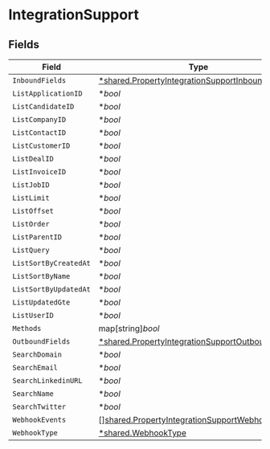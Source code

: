 # IntegrationSupport


## Fields

| Field                                                                                                                      | Type                                                                                                                       | Required                                                                                                                   | Description                                                                                                                |
| -------------------------------------------------------------------------------------------------------------------------- | -------------------------------------------------------------------------------------------------------------------------- | -------------------------------------------------------------------------------------------------------------------------- | -------------------------------------------------------------------------------------------------------------------------- |
| `InboundFields`                                                                                                            | [*shared.PropertyIntegrationSupportInboundFields](../../../pkg/models/shared/propertyintegrationsupportinboundfields.md)   | :heavy_minus_sign:                                                                                                         | N/A                                                                                                                        |
| `ListApplicationID`                                                                                                        | **bool*                                                                                                                    | :heavy_minus_sign:                                                                                                         | N/A                                                                                                                        |
| `ListCandidateID`                                                                                                          | **bool*                                                                                                                    | :heavy_minus_sign:                                                                                                         | N/A                                                                                                                        |
| `ListCompanyID`                                                                                                            | **bool*                                                                                                                    | :heavy_minus_sign:                                                                                                         | N/A                                                                                                                        |
| `ListContactID`                                                                                                            | **bool*                                                                                                                    | :heavy_minus_sign:                                                                                                         | N/A                                                                                                                        |
| `ListCustomerID`                                                                                                           | **bool*                                                                                                                    | :heavy_minus_sign:                                                                                                         | N/A                                                                                                                        |
| `ListDealID`                                                                                                               | **bool*                                                                                                                    | :heavy_minus_sign:                                                                                                         | N/A                                                                                                                        |
| `ListInvoiceID`                                                                                                            | **bool*                                                                                                                    | :heavy_minus_sign:                                                                                                         | N/A                                                                                                                        |
| `ListJobID`                                                                                                                | **bool*                                                                                                                    | :heavy_minus_sign:                                                                                                         | N/A                                                                                                                        |
| `ListLimit`                                                                                                                | **bool*                                                                                                                    | :heavy_minus_sign:                                                                                                         | N/A                                                                                                                        |
| `ListOffset`                                                                                                               | **bool*                                                                                                                    | :heavy_minus_sign:                                                                                                         | N/A                                                                                                                        |
| `ListOrder`                                                                                                                | **bool*                                                                                                                    | :heavy_minus_sign:                                                                                                         | N/A                                                                                                                        |
| `ListParentID`                                                                                                             | **bool*                                                                                                                    | :heavy_minus_sign:                                                                                                         | N/A                                                                                                                        |
| `ListQuery`                                                                                                                | **bool*                                                                                                                    | :heavy_minus_sign:                                                                                                         | N/A                                                                                                                        |
| `ListSortByCreatedAt`                                                                                                      | **bool*                                                                                                                    | :heavy_minus_sign:                                                                                                         | N/A                                                                                                                        |
| `ListSortByName`                                                                                                           | **bool*                                                                                                                    | :heavy_minus_sign:                                                                                                         | N/A                                                                                                                        |
| `ListSortByUpdatedAt`                                                                                                      | **bool*                                                                                                                    | :heavy_minus_sign:                                                                                                         | N/A                                                                                                                        |
| `ListUpdatedGte`                                                                                                           | **bool*                                                                                                                    | :heavy_minus_sign:                                                                                                         | N/A                                                                                                                        |
| `ListUserID`                                                                                                               | **bool*                                                                                                                    | :heavy_minus_sign:                                                                                                         | N/A                                                                                                                        |
| `Methods`                                                                                                                  | map[string]*bool*                                                                                                          | :heavy_minus_sign:                                                                                                         | N/A                                                                                                                        |
| `OutboundFields`                                                                                                           | [*shared.PropertyIntegrationSupportOutboundFields](../../../pkg/models/shared/propertyintegrationsupportoutboundfields.md) | :heavy_minus_sign:                                                                                                         | N/A                                                                                                                        |
| `SearchDomain`                                                                                                             | **bool*                                                                                                                    | :heavy_minus_sign:                                                                                                         | N/A                                                                                                                        |
| `SearchEmail`                                                                                                              | **bool*                                                                                                                    | :heavy_minus_sign:                                                                                                         | N/A                                                                                                                        |
| `SearchLinkedinURL`                                                                                                        | **bool*                                                                                                                    | :heavy_minus_sign:                                                                                                         | N/A                                                                                                                        |
| `SearchName`                                                                                                               | **bool*                                                                                                                    | :heavy_minus_sign:                                                                                                         | N/A                                                                                                                        |
| `SearchTwitter`                                                                                                            | **bool*                                                                                                                    | :heavy_minus_sign:                                                                                                         | N/A                                                                                                                        |
| `WebhookEvents`                                                                                                            | [][shared.PropertyIntegrationSupportWebhookEvents](../../../pkg/models/shared/propertyintegrationsupportwebhookevents.md)  | :heavy_minus_sign:                                                                                                         | N/A                                                                                                                        |
| `WebhookType`                                                                                                              | [*shared.WebhookType](../../../pkg/models/shared/webhooktype.md)                                                           | :heavy_minus_sign:                                                                                                         | N/A                                                                                                                        |